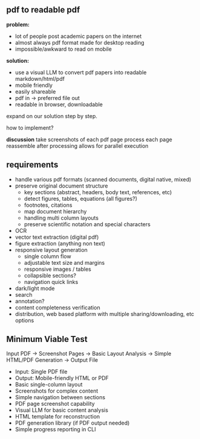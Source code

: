 ## pdf to readable pdf

**problem:**
- lot of people post academic papers on the internet
- almost always pdf format made for desktop reading
- impossible/awkward to read on mobile

**solution:**
- use a visual LLM to convert pdf papers into readable markdown/html/pdf 
- mobile friendly
- easily shareable
- pdf in -> preferred file out
- readable in browser, downloadable

expand on our solution step by step.

how to implement?

**discussion**
take screenshots of each pdf page
process each page
reassemble after processing
allows for parallel execution

## requirements
- handle various pdf formats (scanned documents, digital native, mixed)
- preserve original document structure
    - key sections (abstract, headers, body text, references, etc)
    - detect figures, tables, equations (all figures?)
    - footnotes, citations
    - map document hierarchy
    - handling multi column layouts
    - preserve scientific notation and special characters
- OCR
- vector text extraction (digital pdf)
- figure extraction (anything non text)
- responsive layout generation
    - single column flow
    - adjustable text size and margins
    - responsive images / tables
    - collapsible sections?
    - navigation quick links
- dark/light mode
- search
- annotation?
- content completeness verification
- distribution, web based platform with multiple sharing/downloading, etc options


## Minimum Viable Test
Input PDF → Screenshot Pages → Basic Layout Analysis → 
Simple HTML/PDF Generation → Output File
- Input: Single PDF file
- Output: Mobile-friendly HTML or PDF
- Basic single-column layout
- Screenshots for complex content
- Simple navigation between sections
- PDF page screenshot capability
- Visual LLM for basic content analysis
- HTML template for reconstruction
- PDF generation library (if PDF output needed)
- Simple progress reporting in CLI


